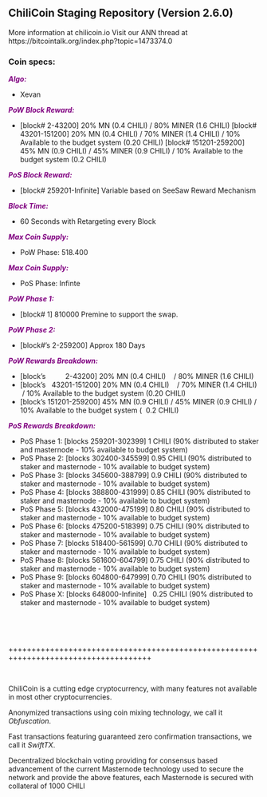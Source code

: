 <h2><strong>ChiliCoin Staging Repository (Version 2.6.0)</strong></h2>
<p>More information at chilicoin.io Visit our ANN thread at https://bitcointalk.org/index.php?topic=1473374.0</p>
<h3><strong>Coin specs:</strong></h3>
<p><strong><span style="color: #800080;"><em>Algo:</em></span></strong></p>
<ul>
<li>Xevan</li>
</ul>
<p><strong><span style="color: #800080;"><em>PoW Block Reward:</em></span></strong></p>
<ul>
<li>[block# 2-43200] 20% MN (0.4 CHILI) / 80% MINER (1.6 CHILI) [block# 43201-151200] 20% MN (0.4 CHILI) / 70% MINER (1.4 CHILI) / 10% Available to the budget system (0.20 CHILI) [block# 151201-259200] 45% MN (0.9 CHILI) / 45% MINER (0.9 CHILI) / 10% Available to the budget system (0.2 CHILI)</li>
</ul>
<p><strong><span style="color: #800080;"><em>PoS Block Reward:</em></span></strong></p>
<ul>
<li>[block# 259201-Infinite] Variable based on SeeSaw Reward Mechanism</li>
</ul>
<p><strong><span style="color: #800080;"><em>Block Time:</em></span></strong></p>
<ul>
<li>60 Seconds with Retargeting every Block</li>
</ul>
<p><strong><span style="color: #800080;"><em>Max Coin Supply:</em></span></strong></p>
<ul>
<li>PoW Phase: 518.400</li>
</ul>
<p><strong><span style="color: #800080;"><em>Max Coin Supply:</em></span></strong></p>
<ul>
<li>PoS Phase: Infinte</li>
</ul>
<p><strong><span style="color: #800080;"><em>PoW Phase 1:</em></span></strong></p>
<ul>
<li>[block# 1] 810000 Premine to support the swap.</li>
</ul>
<p><strong><span style="color: #800080;"><em>PoW Phase 2:</em></span></strong></p>
<ul>
<li>[block#&rsquo;s 2-259200] Approx 180 Days</li>
</ul>
<p><strong><span style="color: #800080;"><em>PoW Rewards Breakdown:</em></span></strong></p>
<ul>
<li>[block&rsquo;s &nbsp; &nbsp; &nbsp; &nbsp; &nbsp;2-43200] 20% MN (0.4 CHILI) &nbsp; &nbsp;/ 80% MINER (1.6 CHILI)</li>
<li>[block&rsquo;s &nbsp; 43201-151200] 20% MN (0.4 CHILI) &nbsp; &nbsp;/ 70% MINER (1.4 CHILI) &nbsp;/ 10% Available to the budget system (0.20 CHILI)</li>
<li>[block&rsquo;s 151201-259200] 45% MN (0.9 CHILI) / 45% MINER (0.9 CHILI) / 10% Available to the budget system ( &nbsp;0.2 CHILI)</li>
</ul>
<p><strong><span style="color: #800080;"><em>PoS Rewards Breakdown:</em></span></strong></p>
<ul>
<li>PoS Phase 1: [blocks 259201-302399] 1 CHILI (90% distributed to staker and masternode - 10% available to budget system)</li>
<li>PoS Phase 2: [blocks 302400-345599] 0.95 CHILI (90% distributed to staker and masternode - 10% available to budget system)</li>
<li>PoS Phase 3: [blocks 345600-388799] 0.9 CHILI (90% distributed to staker and masternode - 10% available to budget system)</li>
<li>PoS Phase 4: [blocks 388800-431999] 0.85 CHILI (90% distributed to staker and masternode - 10% available to budget system)</li>
<li>PoS Phase 5: [blocks 432000-475199] 0.80 CHILI (90% distributed to staker and masternode - 10% available to budget system)</li>
<li>PoS Phase 6: [blocks 475200-518399] 0.75 CHILI (90% distributed to staker and masternode - 10% available to budget system)</li>
<li>PoS Phase 7: [blocks 518400-561599] 0.70 CHILI (90% distributed to staker and masternode - 10% available to budget system)</li>
<li>PoS Phase 8: [blocks 561600-604799] 0.75 CHILI (90% distributed to staker and masternode - 10% available to budget system)</li>
<li>PoS Phase 9: [blocks 604800-647999] 0.70 CHILI (90% distributed to staker and masternode - 10% available to budget system)</li>
<li>PoS Phase X: [blocks 648000-Infinite] &nbsp; 0.25 CHILI (90% distributed to staker and masternode - 10% available to budget system)</li>
</ul>
<br/>
<p>&nbsp;</p>
<p>+++++++++++++++++++++++++++++++++++++++++++++++++++++++++++++++++++++++++++++++++++++</p>
<p>&nbsp;</p>
<p>ChiliCoin is a cutting edge cryptocurrency, with many features not available in most other cryptocurrencies.</p>
<p>Anonymized transactions using coin mixing technology, we call it <em>Obfuscation</em>.</p>
<p>Fast transactions featuring guaranteed zero confirmation transactions, we call it <em>SwiftTX</em>.</p>
<p>Decentralized blockchain voting providing for consensus based advancement of the current Masternode technology used to secure the network and provide the above features, each Masternode is secured with collateral of 1000 CHILI</p>